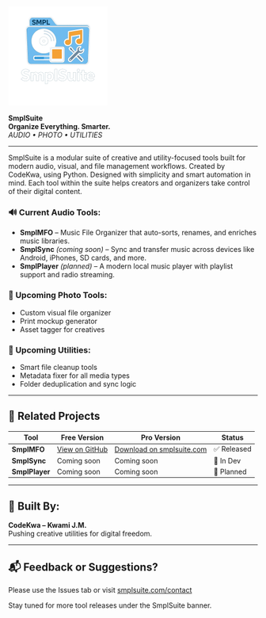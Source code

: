 ![SmplSuite Logo](SmplSuite_LOGO.png)

**SmplSuite**  
**Organize Everything. Smarter.**  
*AUDIO • PHOTO • UTILITIES*

---

SmplSuite is a modular suite of creative and utility-focused tools built for modern audio, visual, and file management workflows. Created by CodeKwa, using Python. Designed with simplicity and smart automation in mind. Each tool within the suite helps creators and organizers take control of their digital content.

### 🔊 Current Audio Tools:
- **SmplMFO** – Music File Organizer that auto-sorts, renames, and enriches music libraries.
- **SmplSync** *(coming soon)* – Sync and transfer music across devices like Android, iPhones, SD cards, and more.
- **SmplPlayer** *(planned)* – A modern local music player with playlist support and radio streaming.

### 🎨 Upcoming Photo Tools:
- Custom visual file organizer
- Print mockup generator
- Asset tagger for creatives

### 🧰 Upcoming Utilities:
- Smart file cleanup tools
- Metadata fixer for all media types
- Folder deduplication and sync logic

---

## 🔗 Related Projects
| Tool         | Free Version                             | Pro Version                         | Status     |
|--------------|-------------------------------------------|--------------------------------------|------------|
| **SmplMFO**   | [View on GitHub](https://github.com/CodeKwa/SmplMFO) | [Download on smplsuite.com](https://smplsuite.com/) | ✅ Released |
| **SmplSync**   | Coming soon                               | Coming soon                          | 🔧 In Dev  |
| **SmplPlayer**   | Coming soon                               | Coming soon                          | 🧪 Planned |

---

## 🔧 Built By:
**CodeKwa – Kwami J.M.**  
Pushing creative utilities for digital freedom.

---

## 📬 Feedback or Suggestions?
Please use the Issues tab or visit [smplsuite.com/contact](https://smplsuite.com/contact)

Stay tuned for more tool releases under the SmplSuite banner.
